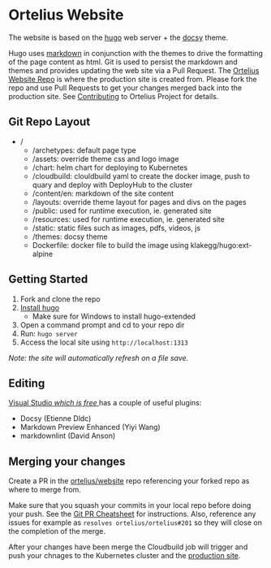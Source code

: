 # Ortelius Website

The website is based on the [hugo](https://gohugo.io/) web server + the [docsy](https://www.docsy.dev/) theme.

Hugo uses [markdown](https://www.markdownguide.org/) in conjunction with the themes to drive the formatting of the page content as html.  Git is used to persist the markdown and themes and provides updating the web site via a Pull Request.  The [Ortelius Website Repo](https://github.com/ortelius/website) is where the production site is created from.  Please fork the repo and use Pull Requests to get your changes merged back into the production site. See [Contributing](https://docs.ortelius.io/guides/contributorguide/) to Ortelius Project for details.

## Git Repo Layout

- /
  - /archetypes: default page type
  - /assets: override theme css and logo image
  - /chart: helm chart for deploying to Kubernetes
  - /cloudbuild: clouldbuild yaml to create the docker image, push to quary and deploy with DeployHub to the cluster
  - /content/en: markdown of the site content
  - /layouts: override theme layout for pages and divs on the pages
  - /public: used for runtime execution, ie. generated site
  - /resources: used for runtime execution, ie. generated site
  - /static: static files such as images, pdfs, videos, js
  - /themes: docsy theme
  - Dockerfile: docker file to build the image using klakegg/hugo:ext-alpine

## Getting Started

1. Fork and clone the repo
2. [Install hugo](https://gohugo.io/getting-started/installing/)
    - Make sure for Windows to install hugo-extended
3. Open a command prompt and cd to your repo dir
4. Run: `hugo server`
5. Access the local site using `http://localhost:1313`

_Note: the site will automatically refresh on a file save._

## Editing

[Visual Studio _which is free_ ](https://code.visualstudio.com/) has a couple of useful plugins:
* Docsy (Etienne Dldc)
* Markdown Preview Enhanced (Yiyi Wang)
* markdownlint (David Anson)

## Merging your changes

Create a PR in the [ortelius/website](https://github.com/ortelius/website) repo referencing
your forked repo as where to merge from.  

Make sure that you squash your commits in your local repo before doing your push.  See the [Git PR Cheatsheet](https://docs.ortelius.io/guides/contributorguide/pull-request-cheat-sheet/) for instructions.  Also, reference any issues for example as `resolves ortelius/ortelius#201` so they will close on the completion of the merge.

After your changes have been merge the Cloudbuild job will trigger and push your chnages to the Kubernetes cluster and the [production site](https://ortelius.io/).
